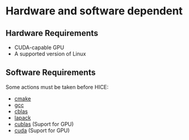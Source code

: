 # Hardware and software dependent

## Hardware Requirements

* CUDA-capable GPU
* A supported version of Linux

## Software Requirements

Some actions must be taken before HICE: 

* [cmake](part2/llib/cmake.md)
* [gcc](part2/llib/gcc.md)
* [cblas](part2/llib/cblas.md)
* [lapack](part2/llib/lapack.md)
* [cublas](part2/llib/cublas.md) (Suport for GPU)
* [cuda](part2/llib/cuda.md) (Suport for GPU)

